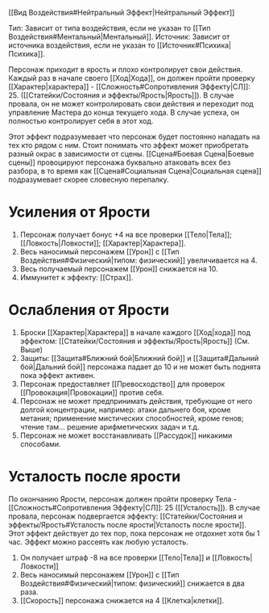 [[Вид Воздействия#Нейтральный Эффект|Нейтральный Эффект]]

Тип: Зависит от типа воздействия, если не указан то [[Тип Воздействия#Ментальный|Ментальный]].
Источник: Зависит от источника воздействия, если не указан то [[Источник#Психика|Психика]].

Персонаж приходит в ярость и плохо контролирует свои действия. Каждый раз в начале своего [[Ход|Хода]], он должен пройти проверку [[Характер|характера]] - [[Сложность#Cопротивления Эффекту|СЛ]]: 25. ([[Статейки/Состояния и эффекты/Ярость|Ярость]]). В случае провала, он не может контролировать свои действия и переходит под управление Мастера до конца текущего хода. В случае успеха, он полностью контролирует себя в этот ход.

Этот эффект подразумевает что персонаж будет постоянно нападать на тех кто рядом с ним. Стоит понимать что эффект может приобретать разный окрас в зависимости от сцены. [[Сцена#Боевая Сцена|Боевые сцены]] провоцируют персонажа буквально атаковать всех без разбора, в то время как [[Сцена#Социальная Сцена|Социальная сцена]] подразумевает скорее словесную перепалку. 

# Усиления от Ярости

1. Персонаж получает бонус +4 на все проверки [[Тело|Тела]]; [[Ловкость|Ловкости]]; [[Характер|Характера]]. 
2. Весь наносимый персонажем [[Урон]] с [[Тип Воздействия#Физический|типом: физический]] увеличивается на 4. 
3. Весь получаемый персонажем [[Урон]] снижается на 10. 
4. Иммунитет к эффекту: [[Страх]]. 

# Ослабления от Ярости

1. Броски [[Характер|Характера]] в начале каждого [[Ход|хода]] под эффектом: [[Статейки/Состояния и эффекты/Ярость|Ярость]] (См. Выше)
2. Защиты: [[Защита#Ближний бой|Ближний бой]] и [[Защита#Дальний бой|Дальний бой]] персонажа падает до 10 и не может быть поднята пока эффект активен. 
3. Персонаж предоставляет [[Превосходство]] для проверок [[Провокация|Провокации]] против себя. 
4. Персонаж не может предпринимать действия, требующие от него долгой концентрации, например: атаки дальнего боя, кроме метания; применение мистических способностей, кроме генов; чтение там... решение арифметических задач и т.д.
5. Персонаж не может восстанавливать [[Рассудок]] никакими способами. 

# Усталость после ярости

По окончанию Ярости, персонаж должен пройти проверку Тела - [[Сложность#Cопротивления Эффекту|СЛ]]: 25 ([[Усталость]]). В случае провала, персонаж подвергается эффекту: [[Статейки/Состояния и эффекты/Ярость#Усталость после ярости|Усталость после ярости]]. Этот эффект действует до тех пор, пока персонаж не отдохнет хотя бы 1 час. Эффект можно рассеять как любую усталость. 

1. Он получает штраф -8 на все проверки [[Тело|Тела]] и [[Ловкость|Ловкости]]
2. Весь наносимый персонажем [[Урон]] с [[Тип Воздействия#Физический|типом: физический]] снижается в два раза. 
3. [[Скорость]] персонажа снижается на 4 [[Клетка|клетки]]. 



